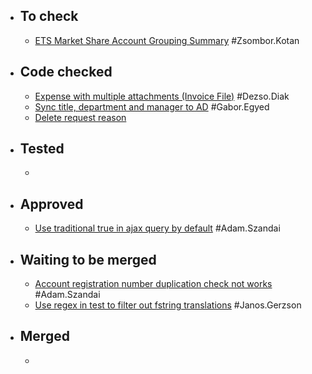 - ## To check
	- [ETS Market Share Account Grouping Summary](https://gitlab.vertis.com:8443/vertis/mv2/-/merge_requests/370) #Zsombor.Kotan
- ## Code checked
	- [Expense with multiple attachments (Invoice File)](https://gitlab.vertis.com:8443/vertis/mv2/-/merge_requests/365) #Dezso.Diak
	- [Sync title, department and manager to AD](https://gitlab.vertis.com:8443/vertis/mv2/-/merge_requests/341) #Gabor.Egyed
	- [Delete request reason](https://gitlab.vertis.com:8443/vertis/mv2/-/merge_requests/259)
- ## Tested
	-
- ## Approved
	- [Use traditional true in ajax query by default](https://gitlab.vertis.com:8443/vertis/mv2/-/merge_requests/400) #Adam.Szandai
- ## Waiting to be merged
	- [Account registration number duplication check not works](https://gitlab.vertis.com:8443/vertis/mv2/-/merge_requests/399) #Adam.Szandai
	- [Use regex in test to filter out fstring translations](https://gitlab.vertis.com:8443/vertis/mv2/-/merge_requests/387) #Janos.Gerzson
- ## Merged
	-